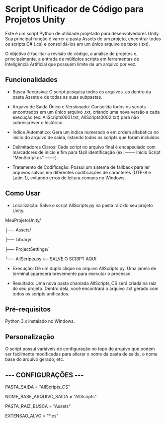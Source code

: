 # Script Unificador de Código para Projetos Unity

Este é um script Python de utilidade projetado para desenvolvedores Unity. Sua principal função é varrer a pasta Assets de um projeto, encontrar todos os scripts C# (.cs) e consolidá-los em um único arquivo de texto (.txt).

O objetivo é facilitar a revisão de código, a análise de projetos e, principalmente, a entrada de múltiplos scripts em ferramentas de Inteligência Artificial que possuem limite de um arquivo por vez.

## Funcionalidades

* Busca Recursiva: O script pesquisa todos os arquivos .cs dentro da pasta Assets e de todas as suas subpastas.

* Arquivo de Saída Único e Versionado: Consolida todos os scripts encontrados em um único arquivo .txt, criando uma nova versão a cada execução (ex: AllScripts0001.txt, AllScripts0002.txt) para não sobrescrever o histórico.

* Índice Automático: Gera um índice numerado e em ordem alfabética no início do arquivo de saída, listando todos os scripts que foram incluídos.

* Delimitadores Claros: Cada script no arquivo final é encapsulado com marcadores de início e fim para fácil identificação (ex: ----- Início Script "MeuScript.cs" -----).

* Tratamento de Codificação: Possui um sistema de fallback para ler arquivos salvos em diferentes codificações de caracteres (UTF-8 e Latin-1), evitando erros de leitura comuns no Windows.


## Como Usar

* Localização: Salve o script AllScripts.py na pasta raiz do seu projeto Unity.

MeuProjetoUnity/

├── Assets/

├── Library/

├── ProjectSettings/

└── AllScripts.py   <-- SALVE O SCRIPT AQUI

* Execução: Dê um duplo clique no arquivo AllScripts.py. Uma janela de terminal aparecerá brevemente para executar o processo.


* Resultado: Uma nova pasta chamada AllScripts_CS será criada na raiz do seu projeto. Dentro dela, você encontrará o arquivo .txt gerado com todos os scripts unificados.


## Pré-requisitos
Python 3.x instalado no Windows.


## Personalização
O script possui variáveis de configuração no topo do arquivo que podem ser facilmente modificadas para alterar o nome da pasta de saída, o nome base do arquivo gerado, etc.


## --- CONFIGURAÇÕES ---

PASTA_SAIDA = "AllScripts_CS"

NOME_BASE_ARQUIVO_SAIDA = "AllScripts"

PASTA_RAIZ_BUSCA = "Assets"

EXTENSAO_ALVO = "*.cs"
